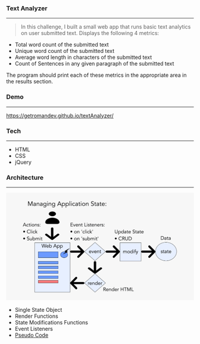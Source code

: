 <!-- ![imageHere](directory) -->

### Text Analyzer
---
> In this challenge, I built a small web app that runs basic text analytics on user submitted text. Displays the following 4 metrics:

- Total word count of the submitted text
- Unique word count of the submitted text
- Average word length in characters of the submitted text
- Count of Sentences in any given paragraph of the submitted text

The program should print each of these metrics in the appropriate area in the results section.

### Demo
---
https://getromandev.github.io/textAnalyzer/

### Tech
---
- HTML
- CSS
- jQuery


### Architecture
---
![Managing Application State](/img/State_Architecture.png)

- Single State Object
- Render Functions
- State Modifications Functions
- Event Listeners
- [Pseudo Code](https://github.com/getromandev/textAnalyzer/blob/master/pseudo.md)
